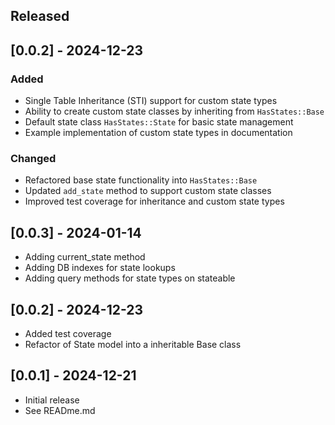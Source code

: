 ## Released

## [0.0.2] - 2024-12-23

### Added
- Single Table Inheritance (STI) support for custom state types
- Ability to create custom state classes by inheriting from `HasStates::Base`
- Default state class `HasStates::State` for basic state management
- Example implementation of custom state types in documentation

### Changed
- Refactored base state functionality into `HasStates::Base`
- Updated `add_state` method to support custom state classes
- Improved test coverage for inheritance and custom state types

## [0.0.3] - 2024-01-14

- Adding current_state method
- Adding DB indexes for state lookups
- Adding query methods for state types on stateable

## [0.0.2] - 2024-12-23

- Added test coverage
- Refactor of State model into a inheritable Base class

## [0.0.1] - 2024-12-21

- Initial release
- See READme.md
